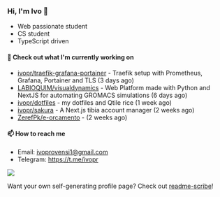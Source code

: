 ### Hi, I'm Ivo 👋

* Web passionate student
* CS student
* TypeScript driven

#### 👷 Check out what I'm currently working on

- [ivopr/traefik-grafana-portainer](https://github.com/ivopr/traefik-grafana-portainer) - Traefik setup with Prometheus, Grafana, Portainer and TLS (3 days ago)
- [LABIOQUIM/visualdynamics](https://github.com/LABIOQUIM/visualdynamics) - Web Platform made with Python and NextJS for automating GROMACS simulations (6 days ago)
- [ivopr/dotfiles](https://github.com/ivopr/dotfiles) - my dotfiles and Qtile rice (1 week ago)
- [ivopr/sakura](https://github.com/ivopr/sakura) - A Next.js tibia account manager (2 weeks ago)
- [ZerefPk/e-orcamento](https://github.com/ZerefPk/e-orcamento) -  (2 weeks ago)

#### 📫 How to reach me

- Email: [ivoprovensi1@gmail.com](mailto://ivoprovensi1@gmail.com)
- Telegram: https://t.me/ivopr

![](https://github-readme-stats.vercel.app/api/top-langs/?username=ivopr&langs_count=10&layout=compact&theme=react&hide_border=true&bg_color=0D1117&title_color=5ce1e6&icon_color=5ce1e6)

Want your own self-generating profile page? Check out [readme-scribe](https://github.com/muesli/readme-scribe)!

